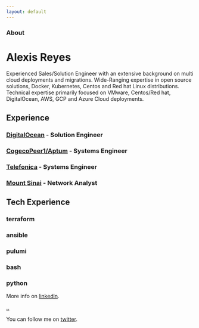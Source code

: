 ```yaml
---
layout: default
---
```


### About

Alexis Reyes
============

Experienced Sales/Solution Engineer with an extensive background on multi cloud deployments and migrations. 
Wide-Ranging expertise in open source solutions, Docker, Kubernetes, Centos and Red hat Linux distributions. 
Technical expertise primarily focused on VMware, Centos/Red hat, DigitalOcean, AWS, GCP and Azure Cloud deployments.

Experience
----------

### [DigitalOcean](https://www.digitalocean.com/) - Solution Engineer
### [CogecoPeer1/Aptum](https://www.aptum.com/) - Systems Engineer
### [Telefonica](https://www.telefonica.com/) - Systems Engineer
### [Mount Sinai](https://www.msmc.com/) - Network Analyst

Tech Experience
----------
### terraform
### ansible
### pulumi
### bash
### python

More info on [linkedin](https://www.linkedin.com/in/reyesalexis/).

[..](../)

You can follow me on [twitter](https://twitter.com/_areyesjr).